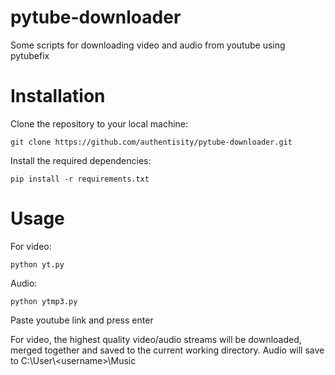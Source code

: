 # pytube-downloader
Some scripts for downloading video and audio from youtube using pytubefix
# Installation
Clone the repository to your local machine:
```
git clone https://github.com/authentisity/pytube-downloader.git
```
Install the required dependencies:
```
pip install -r requirements.txt
```
# Usage
For video:
```
python yt.py
```
Audio:
```
python ytmp3.py
```
Paste youtube link and press enter

For video, the highest quality video/audio streams will be downloaded, merged together and saved to the current working directory. Audio will save to C:\User\\\<username>\Music
